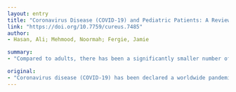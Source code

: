 ```yaml
---
layout: entry
title: "Coronavirus Disease (COVID-19) and Pediatric Patients: A Review of Epidemiology, Symptomatology, Laboratory and Imaging Results to Guide the Development of a Management Algorithm"
link: "https://doi.org/10.7759/cureus.7485"
author:
- Hasan, Ali; Mehmood, Noormah; Fergie, Jamie

summary:
- "Compared to adults, there has been a significantly smaller number of reported cases of COVID-19 in the pediatric population. This article looks to review specific epidemiological factors, symptomatology, laboratory and imaging workup, and other relevant metrics derived from the limited published literature. It provides a review for the pediatric practitioner and guide, in part, the creation of a clinical algorithm for the management of the disease. There is a significant decrease in the incidence of the pandemic compared to adults."

original:
- "Coronavirus disease (COVID-19) has been declared a worldwide pandemic. Compared to adults, there has been a significantly smaller number of reported cases of COVID-19 in the pediatric population, although the incidence is increasing every day. This article looks to review specific epidemiological factors, symptomatology, laboratory and imaging workup, and other relevant metrics derived from the limited published literature that are specific to the pediatric population, to provide a review for the pediatric practitioner and guide, in part, the creation of a clinical algorithm for the management of COVID-19 in the pediatric population that can be utilized by pediatric institutions."
---
```


